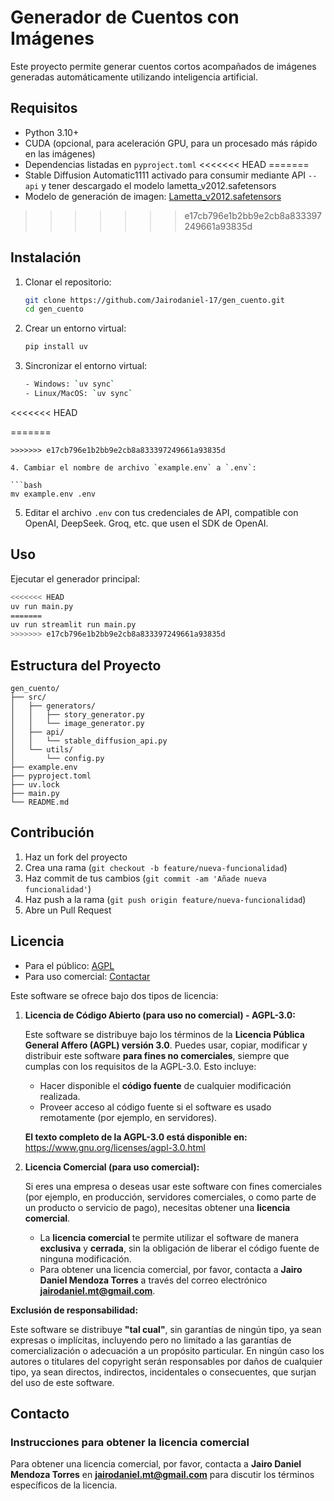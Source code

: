 # Generador de Cuentos con Imágenes

Este proyecto permite generar cuentos cortos acompañados de imágenes generadas automáticamente utilizando inteligencia artificial.

## Requisitos

- Python 3.10+
- CUDA (opcional, para aceleración GPU, para un procesado más rápido en las imágenes)
- Dependencias listadas en `pyproject.toml`
<<<<<<< HEAD
=======
- Stable Diffusion Automatic1111 activado para consumir mediante API `--api` y tener descargado el modelo lametta_v2012.safetensors
- Modelo de generación de imagen: [Lametta_v2012.safetensors](https://civitai.com/models/158643/lametta)
>>>>>>> e17cb796e1b2bb9e2cb8a833397249661a93835d

## Instalación

1. Clonar el repositorio:

   ```bash
   git clone https://github.com/Jairodaniel-17/gen_cuento.git
   cd gen_cuento
   ```

2. Crear un entorno virtual:

   ```bash
   pip install uv
   ```

3. Sincronizar el entorno virtual:

   ```bash
   - Windows: `uv sync`
   - Linux/MacOS: `uv sync`
<<<<<<< HEAD

=======
   ```
>>>>>>> e17cb796e1b2bb9e2cb8a833397249661a93835d

4. Cambiar el nombre de archivo `example.env` a `.env`:

   ```bash
   mv example.env .env
   ```

5. Editar el archivo `.env` con tus credenciales de API, compatible con OpenAI, DeepSeek. Groq, etc. que usen el SDK de OpenAI.

## Uso

Ejecutar el generador principal:

   ```bash
<<<<<<< HEAD
   uv run main.py
=======
   uv run streamlit run main.py
>>>>>>> e17cb796e1b2bb9e2cb8a833397249661a93835d
   ```

## Estructura del Proyecto

```plaintext
gen_cuento/
├── src/
│   ├── generators/
│   │   ├── story_generator.py
│   │   └── image_generator.py
│   ├── api/
│   │   └── stable_diffusion_api.py
│   └── utils/
│       └── config.py
├── example.env
├── pyproject.toml
├── uv.lock
├── main.py
└── README.md
```

## Contribución

1. Haz un fork del proyecto
2. Crea una rama (`git checkout -b feature/nueva-funcionalidad`)
3. Haz commit de tus cambios (`git commit -am 'Añade nueva funcionalidad'`)
4. Haz push a la rama (`git push origin feature/nueva-funcionalidad`)
5. Abre un Pull Request

## Licencia

- Para el público: [AGPL](LICENSE)
- Para uso comercial: [Contactar](<mailto:jairodaniel.mt@gmail.com>)

Este software se ofrece bajo dos tipos de licencia:

1. **Licencia de Código Abierto (para uso no comercial) - AGPL-3.0:**

   Este software se distribuye bajo los términos de la **Licencia Pública General Affero (AGPL) versión 3.0**. Puedes usar, copiar, modificar y distribuir este software **para fines no comerciales**, siempre que cumplas con los requisitos de la AGPL-3.0. Esto incluye:

   - Hacer disponible el **código fuente** de cualquier modificación realizada.
   - Proveer acceso al código fuente si el software es usado remotamente (por ejemplo, en servidores).

   **El texto completo de la AGPL-3.0 está disponible en:**  
   <https://www.gnu.org/licenses/agpl-3.0.html>

2. **Licencia Comercial (para uso comercial):**

   Si eres una empresa o deseas usar este software con fines comerciales (por ejemplo, en producción, servidores comerciales, o como parte de un producto o servicio de pago), necesitas obtener una **licencia comercial**.

   - La **licencia comercial** te permite utilizar el software de manera **exclusiva** y **cerrada**, sin la obligación de liberar el código fuente de ninguna modificación.
   - Para obtener una licencia comercial, por favor, contacta a **Jairo Daniel Mendoza Torres** a través del correo electrónico **<jairodaniel.mt@gmail.com>**.

**Exclusión de responsabilidad:**

Este software se distribuye **"tal cual"**, sin garantías de ningún tipo, ya sean expresas o implícitas, incluyendo pero no limitado a las garantías de comercialización o adecuación a un propósito particular. En ningún caso los autores o titulares del copyright serán responsables por daños de cualquier tipo, ya sean directos, indirectos, incidentales o consecuentes, que surjan del uso de este software.

## Contacto

### **Instrucciones para obtener la licencia comercial**

Para obtener una licencia comercial, por favor, contacta a **Jairo Daniel Mendoza Torres** en **<jairodaniel.mt@gmail.com>** para discutir los términos específicos de la licencia.
